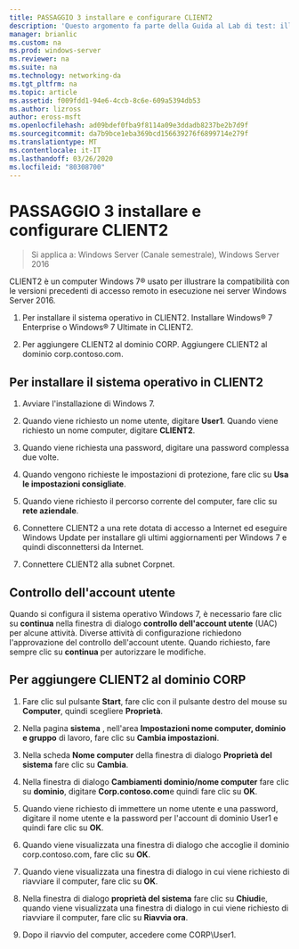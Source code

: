 ```yaml
---
title: PASSAGGIO 3 installare e configurare CLIENT2
description: 'Questo argomento fa parte della Guida al Lab di test: illustra una distribuzione multisito di DirectAccess per Windows Server 2016'
manager: brianlic
ms.custom: na
ms.prod: windows-server
ms.reviewer: na
ms.suite: na
ms.technology: networking-da
ms.tgt_pltfrm: na
ms.topic: article
ms.assetid: f009fdd1-94e6-4ccb-8c6e-609a5394db53
ms.author: lizross
author: eross-msft
ms.openlocfilehash: ad09bdef0fba9f8114a09e3ddadb8237be2b7d9f
ms.sourcegitcommit: da7b9bce1eba369bcd156639276f6899714e279f
ms.translationtype: MT
ms.contentlocale: it-IT
ms.lasthandoff: 03/26/2020
ms.locfileid: "80308700"
---
```

# <a name="step-3-install-and-configure-client2"></a>PASSAGGIO 3 installare e configurare CLIENT2

>Si applica a: Windows Server (Canale semestrale), Windows Server 2016

CLIENT2 è un computer Windows 7&reg; usato per illustrare la compatibilità con le versioni precedenti di accesso remoto in esecuzione nei server Windows Server 2016.  
  
1. Per installare il sistema operativo in CLIENT2. Installare Windows&reg; 7 Enterprise o Windows&reg; 7 Ultimate in CLIENT2.  
  
2. Per aggiungere CLIENT2 al dominio CORP. Aggiungere CLIENT2 al dominio corp.contoso.com.  
  
## <a name="to-install-the-operating-system-on-client2"></a>Per installare il sistema operativo in CLIENT2  
  
1.  Avviare l'installazione di Windows 7.  
  
2.  Quando viene richiesto un nome utente, digitare **User1**. Quando viene richiesto un nome computer, digitare **CLIENT2**.  
  
3.  Quando viene richiesta una password, digitare una password complessa due volte.  
  
4.  Quando vengono richieste le impostazioni di protezione, fare clic su **Usa le impostazioni consigliate**.  
  
5.  Quando viene richiesto il percorso corrente del computer, fare clic su **rete aziendale**.  
  
6.  Connettere CLIENT2 a una rete dotata di accesso a Internet ed eseguire Windows Update per installare gli ultimi aggiornamenti per Windows 7 e quindi disconnettersi da Internet.  
  
7.  Connettere CLIENT2 alla subnet Corpnet.  
  
## <a name="user-account-control"></a>Controllo dell'account utente  
Quando si configura il sistema operativo Windows 7, è necessario fare clic su **continua** nella finestra di dialogo **controllo dell'account utente** (UAC) per alcune attività. Diverse attività di configurazione richiedono l'approvazione del controllo dell'account utente. Quando richiesto, fare sempre clic su **continua** per autorizzare le modifiche.  
  
## <a name="to-join-client2-to-the-corp-domain"></a>Per aggiungere CLIENT2 al dominio CORP  
  
1.  Fare clic sul pulsante **Start**, fare clic con il pulsante destro del mouse su **Computer**, quindi scegliere **Proprietà**.  
  
2.  Nella pagina **sistema** , nell'area **Impostazioni nome computer, dominio e gruppo** di lavoro, fare clic su **Cambia impostazioni**.  
  
3.  Nella scheda **Nome computer** della finestra di dialogo **Proprietà del sistema** fare clic su **Cambia**.  
  
4.  Nella finestra di dialogo **Cambiamenti dominio/nome computer** fare clic su **dominio**, digitare **Corp.contoso.com**e quindi fare clic su **OK**.  
  
5.  Quando viene richiesto di immettere un nome utente e una password, digitare il nome utente e la password per l'account di dominio User1 e quindi fare clic su **OK**.  
  
6.  Quando viene visualizzata una finestra di dialogo che accoglie il dominio corp.contoso.com, fare clic su **OK**.  
  
7.  Quando viene visualizzata una finestra di dialogo in cui viene richiesto di riavviare il computer, fare clic su **OK**.  
  
8.  Nella finestra di dialogo **proprietà del sistema** fare clic su **Chiudi**e, quando viene visualizzata una finestra di dialogo in cui viene richiesto di riavviare il computer, fare clic su **Riavvia ora**.  
  
9. Dopo il riavvio del computer, accedere come CORP\User1.
